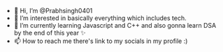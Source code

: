 - 👋 Hi, I’m @Prabhsingh0401
- 👀 I’m interested in basically everything which includes tech.
- 🌱 I’m currently learning Javascript and C++ and also gonna learn DSA by the end of this year ✨
- 📫 How to reach me there's link to my socials in my profile :)

<!---
Prabhsingh0401/Prabhsingh0401 is a ✨ special ✨ repository because its `README.md` (this file) appears on your GitHub profile.
You can click the Preview link to take a look at your changes.
--->
